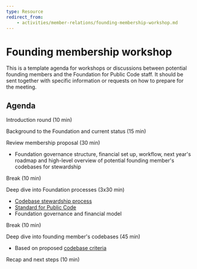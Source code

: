 ```yaml
---
type: Resource
redirect_from:
    - activities/member-relations/founding-membership-workshop.md
---
```


# Founding membership workshop

This is a template agenda for workshops or discussions between potential founding members and the Foundation for Public Code staff. It should be sent together with specific information or requests on how to prepare for the meeting.

## Agenda

Introduction round (10 min)

Background to the Foundation and current status (15 min)

Review membership proposal (30 min)

* Foundation governance structure, financial set up, workflow, next year's roadmap and high-level overview of potential founding member's codebases for stewardship

Break (10 min)

Deep dive into Foundation processes (3x30 min)

* [Codebase stewardship process](../codebase-stewardship/index.md)
* [Standard for Public Code](http://standard.publiccode.net/)
* Foundation governance and financial model

Break (10 min)

Deep dive into founding member's codebases (45 min)

* Based on proposed [codebase criteria](../codebase-stewardship-assessment/criteria-for-codebase-stewardship.md)

Recap and next steps (10 min)
